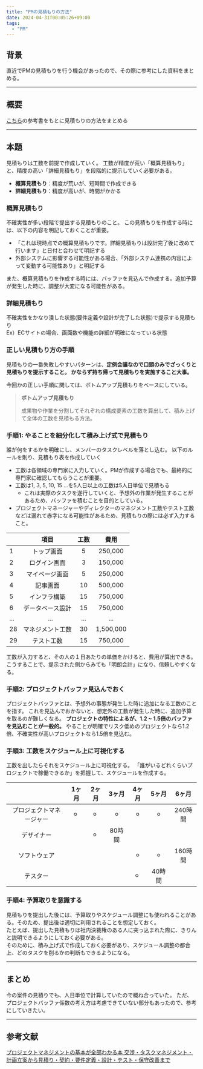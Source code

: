 ```yaml
---
title: "PMの見積もりの方法"
date: 2024-04-31T00:05:26+09:00
tags: 
  - "PM"
---
```

## 背景
直近でPMの見積もりを行う機会があったので、その際に参考にした資料をまとめる。

---
## 概要
<a href="https://www.shoeisha.co.jp/book/detail/9784798177410" target="_blank">こちら</a>の参考書をもとに見積もりの方法をまとめる

---
## 本題
見積もりは工数を前提で作成していく。 工数が精度が荒い「概算見積もり」と、精度の高い「詳細見積もり」を段階的に提示していく必要がある。
  - **概算見積もり**：精度が荒いが、短時間で作成できる
  - **詳細見積もり**：精度が高いが、時間がかかる


### 概算見積もり
不確実性が多い段階で提出する見積もりのこと。
この見積もりを作成する時には、以下の内容を明記しておくことが重要。
 - 「これは現時点での概算見積もりです。詳細見積もりは設計完了後に改めて行います」と日付と合わせて明記する
 - 外部システムに影響する可能性がある場合、「外部システム連携の内容によって変動する可能性あり」と明記する

また、概算見積もりを作成する時には、バッファを見込んで作成する。追加予算が発生した時に、調整が大変になる可能性がある。

### 詳細見積もり
不確実性をかなり潰した状態(要件定義や設計が完了した状態)で提示する見積もり  
Ex）ECサイトの場合、画面数や機能の詳細が明確になっている状態

### 正しい見積もり方の手順
見積もりの一番失敗しやすいパターンは、**定例会議なので口頭のみでざっくりと見積もりを提示すること。
かならず持ち帰って見積もりを実施すること大事。**

今回かの正しい手順に関しては、ボトムアップ見積もりをベースにしている。

> **ボトムアップ見積もり**
> 
> 成果物や作業を分割してそれぞれの構成要素の工数を算出して、積み上げて全体の工数を見積もる方法。

### 手順1: やることを細分化して積み上げ式で見積もり
誰が何をするかを明確にし、メンバーのタスクレベルを落とし込む。
以下のルールを則り、見積もり表を作成していく  
- 工数は各領域の専門家に入力していく。PMが作成する場合でも、最終的に専門家に確認してもらうことが重要。
- 工数は1, 3, 5, 10, 15 ...を5人日以上の工数は5人日単位で見積もる
  - これは実際のタスクを遂行していくと、予想外の作業が発生することがあるため、バッファを積むことを目的としている。
- プロジェクトマネージャーやディレクターのマネジメント工数やテスト工数などは漏れて赤字になる可能性があるため、見積もりの際には必ず入力すること。

|     |    項目    | 工数  |    費用     |
|-----|:--------:|:---:|:---------:|
| 1   |  トップ画面　  |  5  |  250,000  |
| 2   |  ログイン画面  |  3  |  150,000  |
| 3   | マイページ画面  |  5  |  250,000  |
| 4   |   記事画面   | 10  |  500,000  |
| 5   |  インフラ構築  | 15  |  750,000  |
| 6   | データベース設計 | 15  |  750,000  |
| ... |   　...   | ... |    ...    |
| 28  | マネジメント工数 | 30  | 1,500,000 |
| 29  |  テスト工数   | 15  |  750,000  |


工数が入力すると、その人の１日あたりの単価をかけると、費用が算出できる。
こうすることで、提示された側からみても「明朗会計」になり、信頼しやすくなる。

### 手順2: プロジェクトバッファ見込んでおく
プロジェクトバッファとは、予想外の事態が発生した時に追加になる工数のことを指す。
これを見込んでおかないと、想定外の工数が発生した時に、追加予算を取るのが難しくなる。
**プロジェクトの特性によるが、1.2 ~ 1.5倍のバッファを見込むことが一般的。**
やることが明確でリスク低めのプロジェクトなら1.2倍、不確実性が高いプロジェクトなら1.5倍を見込む。

### 手順3: 工数をスケジュール上に可視化する
工数を出したらそれをスケジュール上に可視化する。
「誰がいるどれくらいプロジェクトで稼働できるか」を把握して、スケジュールを作成する。

|              | 1ヶ月 | 2ヶ月 | 3ヶ月  | 4ヶ月 | 5ヶ月  |  6ヶ月  |
|:------------:|:---:|:---:|:----:|:---:|:----:|:-----:|
| プロジェクトマネージャー |  ⚪︎ ︎︎   |  ⚪︎ ︎︎  |  ⚪︎  | ⚪︎  |  ⚪︎  | 240時間 |
|    デザイナー     |     |   ⚪︎ ︎︎  | 80時間 |  　  |      |       |
|    ソフトウェア    |     |     |      ︎  | ⚪︎  |  ⚪︎  | 160時間 |
|     テスター     |     |     |      |   ⚪︎ ︎︎  | 40時間 |      |

### 手順4: 予算取りを意識する
見積もりを提出した後には、予算取りやスケジュール調整にも使われることがある。そのため、提出後は適切に利用されることを想定しておく。  
たとえば、提出した見積もりは社内決裁権のある人に突っ込まれた際に、きりんと説明できるようにしておく必要がある。  
そのために、積み上げ式で作成しておく必要があり、スケジュール調整の都合上、どのタスクを削るかの判断もできるようになる。


---
## まとめ
今の案件の見積りでも、人日単位で計算していたので概ね合っていた。
ただ、プロジェクトバッファ係数の考え方は考慮できていない部分もあったので、参考にしていきたい。

---
## 参考文献
<a href="https://www.shoeisha.co.jp/book/detail/9784798177410" target="_blank">プロジェクトマネジメントの基本が全部わかる本 交渉・タスクマネジメント・計画立案から見積り・契約・要件定義・設計・テスト・保守改善まで</a>
